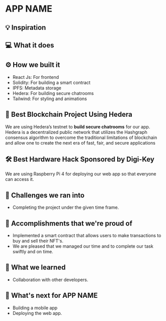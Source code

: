 # APP NAME

## 💡 Inspiration

## 💻 What it does

## ⚙️ How we built it

- React Js: For frontend
- Solidity: For building a smart contract
- IPFS: Metadata storage
- Hedera: For building secure chatrooms
- Tailwind: For styling and animations

## 🔐 Best Blockchain Project Using Hedera

We are using Hedera’s testnet to **build secure chatrooms** for our app. Hedera is a decentralized public network that utilizes the Hashgraph consensus algorithm to overcome the traditional limitations of blockchain and allow one to create the next era of fast, fair, and secure applications

## 🛠 Best Hardware Hack Sponsored by Digi-Key

We are using Raspberry Pi 4 for deploying our web app so that everyone can access it.

## 🧠 Challenges we ran into

- Completing the project under the given time frame.

## 🏅 Accomplishments that we're proud of

- Implemented a smart contract that allows users to make transactions to buy and sell their NFT's.
- We are pleased that we managed our time and to complete our task swiftly and on time.

## 📖 What we learned

- Collaboration with other developers.

## 🚀 What's next for APP NAME

- Building a mobile app
- Deploying the web app.
